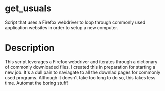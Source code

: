 # get_usuals
Script that uses a Firefox webdriver to loop through commonly used application websites in order to setup a new computer.
# Description
This script leverages a Firefox webdriver and iterates through a dictionary of commonly downloaded files.  I created this in preparation for starting a new job.  It's a dull pain to naviagate to all the downlad pages for commonly used programs.  Although it doesn't take too long to do so, this takes less time.  Automat the boring stuff!
